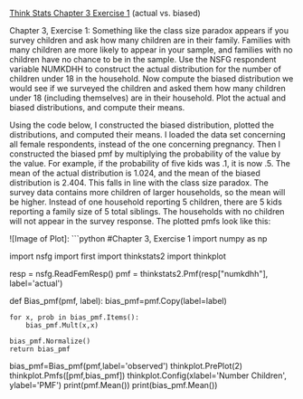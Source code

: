 [Think Stats Chapter 3 Exercise 1](http://greenteapress.com/thinkstats2/html/thinkstats2004.html#toc31) (actual vs. biased)  
<p> Chapter 3, Exercise 1: Something like the class size paradox appears if you survey children and ask how many children are in their family. Families with many children are more likely to appear in your sample, and families with no children have no chance to be in the sample.
Use the NSFG respondent variable NUMKDHH to construct the actual distribution for the number of children under 18 in the household.
Now compute the biased distribution we would see if we surveyed the children and asked them how many children under 18 (including themselves) are in their household.
Plot the actual and biased distributions, and compute their means. </p>
<p> Using the code below, I constructed the biased distribution, plotted the distributions, and computed their means. I loaded the data set concerning all female respondents, instead of the one concerning pregnancy. Then I constructed the biased pmf by multiplying the probability of the value by the value. For example, if the probability of five kids was .1, it is now .5. The mean of the actual distribution is 1.024, and the mean of the biased distribution is 2.404. This falls in line with the class size paradox. The survey data contains more children of larger households, so the mean will be higher. Instead of one household reporting 5 children, there are 5 kids reporting a family size of 5 total siblings. The households with no children will not appear in the survey response. The plotted pmfs look like this: </p>
![Image of Plot]:
```python 
#Chapter 3, Exercise 1 
import numpy as np

import nsfg
import first 
import thinkstats2
import thinkplot 

resp = nsfg.ReadFemResp() 
pmf = thinkstats2.Pmf(resp["numkdhh"], label='actual')

def Bias_pmf(pmf, label):
    bias_pmf=pmf.Copy(label=label)
    
    for x, prob in bias_pmf.Items():
        bias_pmf.Mult(x,x)
        
    bias_pmf.Normalize()
    return bias_pmf

bias_pmf=Bias_pmf(pmf,label='observed')
thinkplot.PrePlot(2)
thinkplot.Pmfs([pmf,bias_pmf])
thinkplot.Config(xlabel='Number Children', ylabel='PMF')
print(pmf.Mean())
print(bias_pmf.Mean())
```
